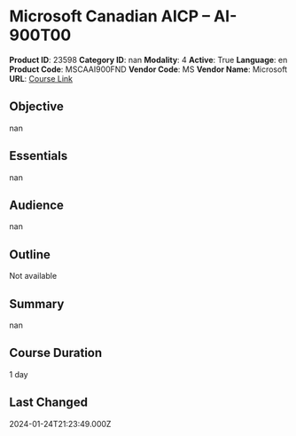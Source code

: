 # Microsoft Canadian AICP – AI-900T00

**Product ID**: 23598
**Category ID**: nan
**Modality**: 4
**Active**: True
**Language**: en
**Product Code**: MSCAAI900FND
**Vendor Code**: MS
**Vendor Name**: Microsoft
**URL**: [Course Link](https://www.fastlaneus.com/course/microsoft-mscaai900fnd)

## Objective
nan

## Essentials
nan

## Audience
nan

## Outline
Not available

## Summary
nan

## Course Duration
1 day

## Last Changed
2024-01-24T21:23:49.000Z
